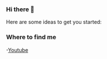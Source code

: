 ### Hi there 👋

<!--
**Calebsenm/Calebsenm** is a ✨ _special_ ✨ repository because its `README.md` (this file) appears on your GitHub profile.-->

Here are some ideas to get you started:


### Where to find me 
-[Youtube](https://www.youtube.com/channel/UCcMc91HTGMh5w0AEp-eMHbw)

